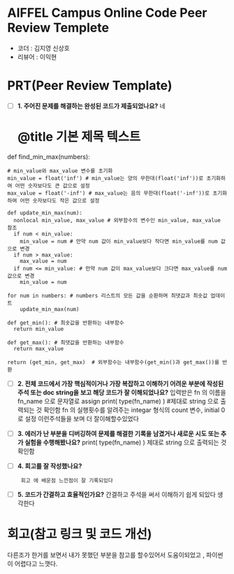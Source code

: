 # AIFFEL Campus Online Code Peer Review Templete
- 코더 : 김지영 신상호
- 리뷰어 : 이익현


# PRT(Peer Review Template)
- [ ]  **1. 주어진 문제를 해결하는 완성된 코드가 제출되었나요?** 네
     # @title 기본 제목 텍스트
def find_min_max(numbers):

    # min_value와 max_value 변수를 초기화
    min_value = float('inf') # min_value는 양의 무한대(float('inf'))로 초기화하여 어떤 숫자보다도 큰 값으로 설정
    max_value = float('-inf') # max_value는 음의 무한대(float('-inf'))로 초기화하여 어떤 숫자보다도 작은 값으로 설정

    def update_min_max(num):
      nonlocal min_value, max_value # 외부함수의 변수인 min_value, max_value 참조
      if num < min_value:
        min_value = num # 만약 num 값이 min_value보다 작다면 min_value를 num 값으로 변경
      if num > max_value:
        max_value = num
      if num <= min_value: # 만약 num 값이 max_value보다 크다면 max_value를 num 값으로 변경
        min_value = num

    for num in numbers: # numbers 리스트의 모든 값을 순환하며 최댓값과 최솟값 업데이트
        update_min_max(num)

    def get_min(): # 최솟값을 반환하는 내부함수
      return min_value

    def get_max(): # 최댓값을 반환하는 내부함수
      return max_value

    return (get_min, get_max)  # 외부함수는 내부함수(get_min()과 get_max())를 반환

    
- [ ]  **2. 전체 코드에서 가장 핵심적이거나 가장 복잡하고 이해하기 어려운 부분에 작성된 
주석 또는 doc string을 보고 해당 코드가 잘 이해되었나요?**
    입력받은 fn 의 이름을 fn_name 으로 문자열로 assign
      print( type(fn_name) )  #제대로 string 으로 출력되는 것 확인함
    fn 의 실행횟수를 알려주는 integar 형식의 count 변수, initial 0로 설정
  이런주석들을 보며 더 잘이해할수있었다
        
- [ ]  **3. 에러가 난 부분을 디버깅하여 문제를 해결한 기록을 남겼거나
새로운 시도 또는 추가 실험을 수행해봤나요?**
    print( type(fn_name) )  제대로 string 으로 출력되는 것 확인함
        
- [ ]  **4. 회고를 잘 작성했나요?**
    
        회고 에 배운점 느낀점이 잘 기록되있다
        
- [ ]  **5. 코드가 간결하고 효율적인가요?**
  간결하고 주석을 써서 이해하기 쉽게 되있다 생각한다


# 회고(참고 링크 및 코드 개선)
다른조가 한거를 보면서 내가 못했던 부분을 참고를 할수있어서 도움이되었고 , 파이썬이 어렵다고 느꼇다.
